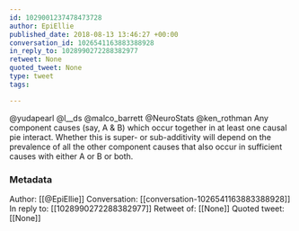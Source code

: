 ```yaml
---
id: 1029001237478473728
author: EpiEllie
published_date: 2018-08-13 13:46:27 +00:00
conversation_id: 1026541163883388928
in_reply_to: 1028990272288382977
retweet: None
quoted_tweet: None
type: tweet
tags:

---
```


@yudapearl @l__ds @malco_barrett @NeuroStats @ken_rothman Any component causes (say, A &amp; B) which occur together in at least one causal pie interact. Whether this is super- or sub-additivity will depend on the prevalence of all the other component causes that also occur in sufficient causes with either A or B or both.

### Metadata

Author: [[@EpiEllie]]
Conversation: [[conversation-1026541163883388928]]
In reply to: [[1028990272288382977]]
Retweet of: [[None]]
Quoted tweet: [[None]]
